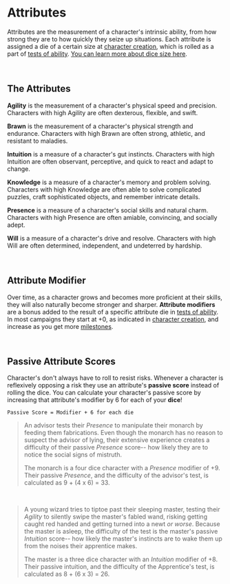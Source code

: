 # Attributes

Attributes are the measurement of a character's intrinsic ability, from how strong they are to how quickly they seize up situations. Each attribute is assigned a die of a certain size at [character creation](../getting_started/creation.md), which is rolled as a part of [tests of ability](../gameplay/tests.md). [You can learn more about dice size here](../getting_started/dice.md).

<br/>

## The Attributes

**Agility** is the measurement of a character's physical speed and precision. Characters with high Agility are often dexterous, flexible, and swift.

**Brawn** is the measurement of a character's physical strength and endurance. Characters with high Brawn are often strong, athletic, and resistant to maladies.

**Intuition** is a measure of a character's gut instincts. Characters with high Intuition are often observant, perceptive, and quick to react and adapt to change.

**Knowledge** is a measure of a character's memory and problem solving. Characters with high Knowledge are often able to solve complicated puzzles, craft sophisticated objects, and remember intricate details.

**Presence** is a measure of a character's social skills and natural charm. Characters with high Presence are often amiable, convincing, and socially adept.

**Will** is a measure of a character's drive and resolve. Characters with high Will are often determined, independent, and undeterred by hardship.

<br/>

## Attribute Modifier

Over time, as a character grows and becomes more proficient at their skills, they will also naturally become stronger and sharper. **Attribute modifiers** are a bonus added to the result of a specific attribute die in [tests of ability](../gameplay/tests.md). In most campaigns they start at +0, as indicated in [character creation](../getting_started/creation.md), and increase as you get more [milestones](../gameplay/advancement.md).

<br/>

## Passive Attribute Scores

Character's don't always have to roll to resist risks. Whenever a character is reflexively opposing a risk they use an attribute's **passive score** instead of rolling the dice. You can calculate your character's passive score by increasing that attribute's modifier by 6 for each of your **dice**!

`Passive Score = Modifier + 6 for each die`

> An advisor tests their _Presence_ to manipulate their monarch by feeding them fabrications. Even though the monarch has no reason to suspect the advisor of lying, their extensive experience creates a difficulty of their passive _Presence_ score-- how likely they are to notice the social signs of mistruth.
>
> The monarch is a four dice character with a _Presence_ modifier of +9. Their passive _Presence_, and the difficulty of the advisor's test, is calculated as 9 + (4 x 6) = 33.

<br/>

> A young wizard tries to tiptoe past their sleeping master, testing their _Agility_ to silently swipe the master's fabled wand, risking getting caught red handed and getting turned into a newt _or worse_. Because the master is asleep, the difficulty of the test is the master's passive _Intuition_ score-- how likely the master's instincts are to wake them up from the noises their apprentice makes.
>
> The master is a three dice character with an _Intuition_ modifier of +8. Their passive intuition, and the difficulty of the Apprentice's test, is calculated as 8 + (6 x 3)  = 26.

<br/>
